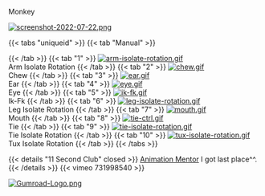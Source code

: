 Monkey

[![screenshot-2022-07-22.png](https://i.postimg.cc/GdrNFZJK/screenshot-2022-07-22.png)]()

{{< tabs "uniqueid" >}}
{{< tab "Manual" >}}

{{< /tab >}}
{{< tab "1" >}}
[![arm-isolate-rotation.gif](https://i.postimg.cc/CYm5MHvx/arm-isolate-rotation.gif)](/monkey_rig)  
Arm Isolate Rotation
{{< /tab >}}
{{< tab "2" >}}
[![chew.gif](https://i.postimg.cc/fWLwSpHT/chew.gif)](/monkey_rig)  
Chew
{{< /tab >}}
{{< tab "3" >}}
[![ear.gif](https://i.postimg.cc/CwfxNywR/ear.gif)](/monkey_rig)  
Ear
{{< /tab >}}
{{< tab "4" >}}
[![eye.gif](https://i.postimg.cc/Bq9Q7hvM/eye.gif)](/monkey_rig)  
Eye
{{< /tab >}}
{{< tab "5" >}}
[![ik-fk.gif](https://i.postimg.cc/mRbhG6yn/ik-fk.gif)](/monkey_rig)  
Ik-Fk
{{< /tab >}}
{{< tab "6" >}}
[![leg-isolate-rotation.gif](https://i.postimg.cc/6tPQn6xs/leg-isolate-rotation.gif)](/monkey_rig)  
Leg Isolate Rotation
{{< /tab >}}
{{< tab "7" >}}
[![mouth.gif](https://i.postimg.cc/3YNRk46C/mouth.gif)](/monkey_rig)  
Mouth
{{< /tab >}}
{{< tab "8" >}}
[![tie-ctrl.gif](https://i.postimg.cc/WNSN3TwH/tie-ctrl.gif)](/monkey_rig)  
Tie
{{< /tab >}}
{{< tab "9" >}}
[![tie-isolate-rotation.gif](https://i.postimg.cc/fwcWGxtZ/tie-isolate-rotation.gif)](/monkey_rig)  
Tie Isolate Rotation
{{< /tab >}}
{{< tab "10" >}}
[![tux-isolate-rotation.gif](https://i.postimg.cc/GLb3dHGD/tux-isolate-rotation.gif)](/monkey_rig)  
Tux Isolate Rotation
{{< /tab >}}
{{< /tabs >}}


{{< details "11 Second Club" closed >}}
[Animation Mentor](https://www.11secondclub.com/competitions/february22/entry/f3Succ)
I got last place^^.
{{< /details >}}
{{< vimeo 731998540 >}}


[![Gumroad-Logo.png](https://i.postimg.cc/FKZh0BKH/Gumroad-Logo.png)](https://particl3s.gumroad.com/l/monkey_rig)
